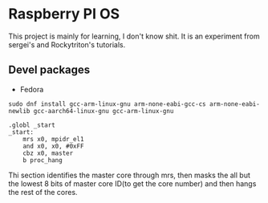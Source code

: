# Raspberry PI OS

This project is mainly for learning, I don't know shit.
It is an experiment from sergei's and Rockytriton's tutorials.


## Devel packages

+ Fedora
```
sudo dnf install gcc-arm-linux-gnu arm-none-eabi-gcc-cs arm-none-eabi-newlib gcc-aarch64-linux-gnu gcc-arm-linux-gnu
```

```
.globl _start
_start:
    mrs x0, mpidr_el1
    and x0, x0, #0xFF
    cbz x0, master
    b proc_hang

```

Thi section identifies the master core through mrs, then masks the all but the
lowest 8 bits of master core ID(to get the core number) and then hangs the rest
of the cores.